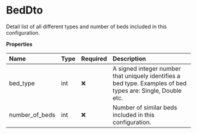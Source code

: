 # BedDto

Detail list of all different types and number of beds included in this configuration.

**Properties**

| Name           | Type | Required | Description                                                                                                 |
| :------------- | :--- | :------- | :---------------------------------------------------------------------------------------------------------- |
| bed_type       | int  | ❌       | A signed integer number that uniquely identifies a bed type. Examples of bed types are: Single, Double etc. |
| number_of_beds | int  | ❌       | Number of similar beds included in this configuration.                                                      |

<!-- This file was generated by liblab | https://liblab.com/ -->
